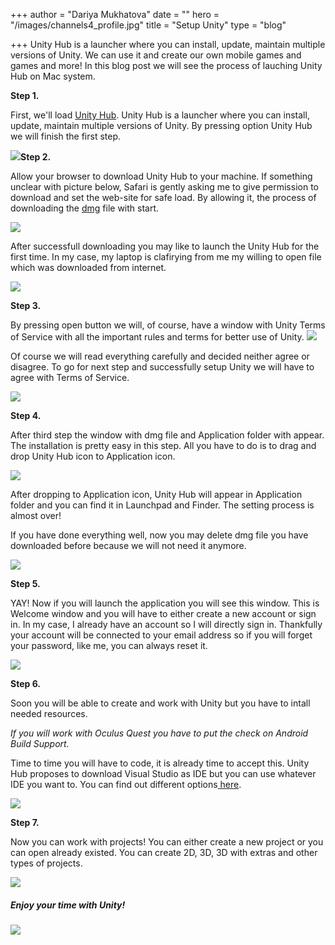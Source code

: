 +++
author = "Dariya Mukhatova"
date = ""
hero = "/images/channels4_profile.jpg"
title = "Setup Unity"
type = "blog"

+++
Unity Hub is a launcher where you can install, update, maintain multiple versions of Unity. We can use it and create our own mobile games and games and more! In this blog post we will see the process of lauching Unity Hub on Mac system.

**Step 1.**

First, we'll load [Unity Hub](https://unity3d.com/get-unity/download). Unity Hub is a launcher where you can install, update, maintain multiple versions of Unity. By pressing option Unity Hub we will finish the first step.

![](/images/2022-02-14-16-36-06.png)**Step 2.**

Allow your browser to download Unity Hub to your machine. If something unclear with picture below, Safari is gently asking me to give permission to download and set the web-site for safe load. By allowing it, the process of downloading the [dmg](https://en.wikipedia.org/wiki/Apple_Disk_Image "https://en.wikipedia.org/wiki/Apple_Disk_Image") file with start.

![](/images/2022-02-14-16-36-13.png)

After successfull downloading you may like to launch the Unity Hub for the first time. In my case, my laptop is clafirying from me my willing to open file which was downloaded from internet.

![](/images/2022-02-14-16-42-26.png)

**Step 3.**

By pressing open button we will, of course, have a window with Unity Terms of Service with all the important rules and terms for better use of Unity.  ![](/images/2022-02-14-16-37-57.png)

Of course we will read everything carefully and decided neither agree or disagree. To go for next step and successfully setup Unity we will have to agree with Terms of Service. 

![](/images/2022-02-14-16-38-08.png) 

**Step 4.** 

After third step the window with dmg file and Application folder with appear. The installation is pretty easy in this step. All you have to do is to drag and drop Unity Hub icon to Application icon.

![](/images/2022-02-14-16-38-51.png)

After dropping to Application icon, Unity Hub will appear in Application folder and you can find it in Launchpad and Finder. The setting process is almost over! 

If you have done everything well, now you may delete dmg file you have downloaded before because we will not need it anymore. 

![](/images/2022-02-14-16-41-35.png)

**Step 5.** 

YAY! Now if you will launch the application you will see this window. This is Welcome window and you will have to either create a new account or sign in. In my case, I already have an account so I will directly sign in. Thankfully your account will be connected to your email address so if you will forget your password, like me, you can always reset it. 

![](/images/2022-02-14-16-42-48.png)

**Step 6.**

Soon you will be able to create and work with Unity but you have to intall needed resources. 

_If you will work with Oculus Quest you have to put the check on Android Build Support._ 

Time to time you will have to code, it is already time to accept this. Unity Hub proposes to download Visual Studio as IDE but you can use whatever IDE you want to. You can find out different options[ here](https://www.dunebook.com/best-unity-ide/).

![](/images/2022-02-14-16-45-48.png) 

**Step 7.**

Now you can work with projects! You can either create a new project or you can open already existed. You can create 2D, 3D, 3D with extras and other types of projects. 

![](/images/2022-02-14-16-46-34.png)

##### Enjoy your time with Unity!

![](/images/sc1907_the-end_1422417179_1200.jpg)